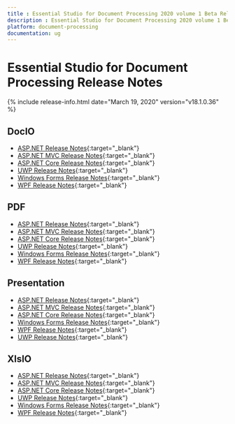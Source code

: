 ```yaml
---
title : Essential Studio for Document Processing 2020 volume 1 Beta Release Notes  
description : Essential Studio for Document Processing 2020 volume 1 Beta Release Notes  
platform: document-processing
documentation: ug
---
```


# Essential Studio for Document Processing  Release Notes  

{% include release-info.html date="March 19, 2020" version="v18.1.0.36" %} 

## DocIO

* [ASP.NET Release Notes](/aspnet/release-notes/v18.1.0.36#docio){:target="_blank"}
* [ASP.NET MVC Release Notes](/aspnetmvc/release-notes/v18.1.0.36#docio){:target="_blank"}
* [ASP.NET Core Release Notes](/aspnet-core/release-notes/v18.1.0.36#docio){:target="_blank"}
* [UWP Release Notes](/uwp/release-notes/v18.1.0.36#docio){:target="_blank"}
* [Windows Forms Release Notes](/windowsforms/release-notes/v18.1.0.36#docio){:target="_blank"}
* [WPF Release Notes](/wpf/release-notes/v18.1.0.36#docio){:target="_blank"}


## PDF

* [ASP.NET Release Notes](/aspnet/release-notes/v18.1.0.36#pdf){:target="_blank"}
* [ASP.NET MVC Release Notes](/aspnetmvc/release-notes/v18.1.0.36#pdf){:target="_blank"}
* [ASP.NET Core Release Notes](/aspnet-core/release-notes/v18.1.0.36#pdf){:target="_blank"}
* [UWP Release Notes](/uwp/release-notes/v18.1.0.36#pdf){:target="_blank"}
* [Windows Forms Release Notes](/windowsforms/release-notes/v18.1.0.36#pdf){:target="_blank"}
* [WPF Release Notes](/wpf/release-notes/v18.1.0.36#pdf){:target="_blank"}


## Presentation

* [ASP.NET Release Notes](/aspnet/release-notes/v18.1.0.36#presentation){:target="_blank"}
* [ASP.NET MVC Release Notes](/aspnetmvc/release-notes/v18.1.0.36#presentation){:target="_blank"}
* [ASP.NET Core Release Notes](/aspnet-core/release-notes/v18.1.0.36#presentation){:target="_blank"}
* [Windows Forms Release Notes](/windowsforms/release-notes/v18.1.0.36#presentation){:target="_blank"}
* [WPF Release Notes](/wpf/release-notes/v18.1.0.36#presentation){:target="_blank"}
* [UWP Release Notes](/uwp/release-notes/v18.1.0.36#presentation){:target="_blank"}


## XlsIO

* [ASP.NET Release Notes](/aspnet/release-notes/v18.1.0.36#xlsio){:target="_blank"}
* [ASP.NET MVC Release Notes](/aspnetmvc/release-notes/v18.1.0.36#xlsio){:target="_blank"}
* [ASP.NET Core Release Notes](/aspnet-core/release-notes/v18.1.0.36#xlsio){:target="_blank"}
* [UWP Release Notes](/uwp/release-notes/v18.1.0.36#xlsio){:target="_blank"}
* [Windows Forms Release Notes](/windowsforms/release-notes/v18.1.0.36#xlsio){:target="_blank"}
* [WPF Release Notes](/wpf/release-notes/v18.1.0.36#xlsio){:target="_blank"}